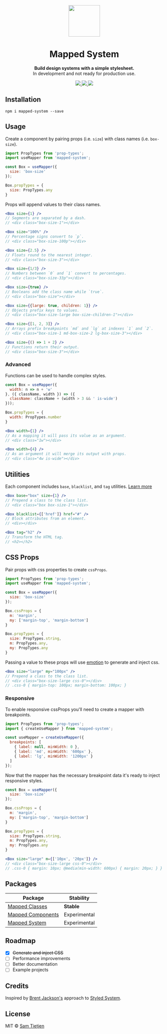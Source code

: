 <div align="center">
  <img src="https://tietjeninteractive.com/projects/mapped-system/mapped-system.svg" width="100px" />
</div>

<h1 align="center">Mapped System</h1>

<p align="center"><strong>Build design systems with a simple stylesheet.</strong><br/>In development and not ready for production use.</p>

<div align="center">
  <a href="https://www.npmjs.com/package/@samtietjen/mapped-system">
    <img src="https://img.shields.io/badge/npm-v0.2.0-black.svg">
  </a>
  <a href="https://nodejs.org/api/documentation.html#documentation_stability_index">
    <img src="https://img.shields.io/badge/stability-experimental-black.svg">
  </a>
  <a href="https://opensource.org/licenses/MIT">
    <img src="https://img.shields.io/badge/license-MIT-black.svg">
  </a>
</div>


## Installation
```shell
npm i mapped-system --save
```

## Usage
Create a component by pairing props (i.e. `size`) with class names (i.e. `box-size`).

```jsx
import PropTypes from 'prop-types';
import useMapper from 'mapped-system';

const Box = useMapper({
  size: 'box-size'
});

Box.propTypes = {
  size: PropTypes.any
}
```

Props will append values to their class names.

```jsx
<Box size={1} />
// Segments are separated by a dash.
// <div class="box-size-1"></div>

<Box size="100%" />
// Percentage signs convert to `p`.
// <div class="box-size-100p"></div>

<Box size={2.5} />
// Floats round to the nearest integer.
// <div class="box-size-3"></div>

<Box size={1/3} />
// Numbers between `0` and `1` convert to percentages.
// <div class="box-size-33p"></div>

<Box size={true} />
// Booleans add the class name while `true`.
// <div class="box-size"></div>

<Box size={{large: true, children: 1}} />
// Objects prefix keys to values.
// <div class="box-size-large box-size-children-1"></div>

<Box size={[1, 2, 3]} />
// Arrays prefix breakpoints `md` and `lg` at indexes `1` and `2`.
// <div class="box-size-1 md-box-size-2 lg-box-size-3"></div>

<Box size={() => 1 + 2} />
// Functions return their output.
// <div class="box-size-3"></div>
```

### Advanced

Functions can be used to handle complex styles.

```jsx
const Box = useMapper({
  width: n => n + 'w'
}, ({ className, width }) => ({
  className: className + (width > 3 && ' is-wide')
}));

Box.propTypes = {
  width: PropTypes.number
}

<Box width={1} />
// As a mapping it will pass its value as an argument.
// <div class="1w"></div>

<Box width={4} />
// As an argument it will merge its output with props.
// <div class="4w is-wide"></div>
```

## Utilities
Each component includes `base`, `blacklist`, and `tag` utilities. [Learn more](packages/mapped-components#utilities)

```jsx
<Box base="box" size={1} /> 
// Prepend a class to the class list.
// <div class="box box-size-1"></div>

<Box blacklist={['href']} href="#" /> 
// Block attributes from an element.
// <div></div>

<Box tag="h2" /> 
// Transform the HTML tag.
// <h2></h2>
```

## CSS Props
Pair props with css properties to create `cssProps`.

```jsx
import PropTypes from 'prop-types';
import useMapper from 'mapped-system';

const Box = useMapper({
  size: 'box-size'
});

Box.cssProps = {
  m: 'margin',
  my: ['margin-top', 'margin-bottom']
}

Box.propTypes = {
  size: PropTypes.string,
  m: PropTypes.any,
  my: PropTypes.any
}
```

Passing a value to these props will use [emotion](https://emotion.sh) to generate and inject css.

```jsx
<Box size="large" my="100px" /> 
// Prepend a class to the class list.
// <div class="box-size-large css-0"></div>
// .css-0 { margin-top: 100px; margin-bottom: 100px; }
```

### Responsive
  To enable responsive cssProps you'll need to create a mapper with breakpoints.
```jsx
import PropTypes from 'prop-types';
import { createUseMapper } from 'mapped-system';

const useMapper = createUseMapper({
  breakpoints: [
    { label: null, minWidth: 0 },
    { label: 'md', minWidth: '600px' },
    { label: 'lg', minWidth: '1200px' }
  ]
});
```
Now that the mapper has the necessary breakpoint data it's ready to inject responsive styles.
```jsx
const Box = useMapper({
  size: 'box-size'
});

Box.cssProps = {
  m: 'margin',
  my: ['margin-top', 'margin-bottom']
}

Box.propTypes = {
  size: PropTypes.string,
  m: PropTypes.any,
  my: PropTypes.any
}

<Box size="large" m={['10px', '20px']} />
// <div class="box-size-large css-0"></div>
// .css-0 { margin: 10px; @media(min-width: 600px) { margin: 20px; } }
```

## Packages

| Package | Stability |
| ------- | --------- |
| [Mapped Classes](packages/mapped-classes) | **Stable** |
| [Mapped Components](packages/mapped-components) | Experimental |
| [Mapped System](packages/mapped-system) | Experimental |

## Roadmap
- [x] ~~Generate and inject CSS~~
- [ ] Performance improvements
- [ ] Better documentation
- [ ] Example projects

## Credits
Inspired by [Brent Jackson's](https://jxnblk.com/) approach to [Styled System](https://styled-system.com/).

## License
MIT © [Sam Tietjen](https://samtietjen.com)